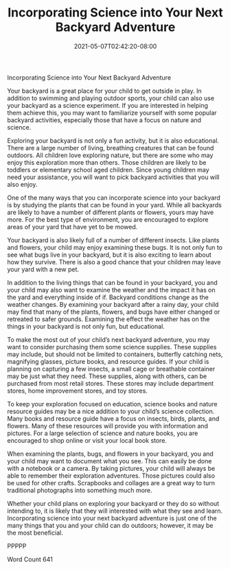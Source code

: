 ﻿---
title: "Incorporating Science into Your Next Backyard Adventure"
date: 2021-05-07T02:42:20-08:00
description: "Backyard Activities Tips for Web Success"
featured_image: "/images/Backyard Activities.jpg"
tags: ["Backyard Activities"]
---

Incorporating Science into Your Next Backyard Adventure

Your backyard is a great place for your child to get outside in play.  In addition to swimming and playing outdoor sports, your child can also use your backyard as a science experiment. If you are interested in helping them achieve this, you may want to familiarize yourself with some popular backyard activities, especially those that have a focus on nature and science.

Exploring your backyard is not only a fun activity, but it is also educational.  There are a large number of living, breathing creatures that can be found outdoors.  All children love exploring nature, but there are some who may enjoy this exploration more than others. Those children are likely to be toddlers or elementary school aged children. Since young children may need your assistance, you will want to pick backyard activities that you will also enjoy.

One of the many ways that you can incorporate science into your backyard is by studying the plants that can be found in your yard. While all backyards are likely to have a number of different plants or flowers, yours may have more. For the best type of environment, you are encouraged to explore areas of your yard that have yet to be mowed.  

Your backyard is also likely full of a number of different insects. Like plants and flowers, your child may enjoy examining these bugs. It is not only fun to see what bugs live in your backyard, but it is also exciting to learn about how they survive. There is also a good chance that your children may leave your yard with a new pet. 

In addition to the living things that can be found in your backyard, you and your child may also want to examine the weather and the impact it has on the yard and everything inside of if. Backyard conditions change as the weather changes. By examining your backyard after a rainy day, your child may find that many of the plants, flowers, and bugs have either changed or retreated to safer grounds. Examining the effect the weather has on the things in your backyard is not only fun, but educational.

To make the most out of your child’s next backyard adventure, you may want to consider purchasing them some science supplies. These supplies may include, but should not be limited to containers, butterfly catching nets, magnifying glasses, picture books, and resource guides. If your child is planning on capturing a few insects, a small cage or breathable container may be just what they need. These supplies, along with others, can be purchased from most retail stores. These stores may include department stores, home improvement stores, and toy stores.

To keep your exploration focused on education, science books and nature resource guides may be a nice addition to your child’s science collection. Many books and resource guide have a focus on insects, birds, plants, and flowers.  Many of these resources will provide you with information and pictures. For a large selection of science and nature books, you are encouraged to shop online or visit your local book store.

When examining the plants, bugs, and flowers in your backyard, you and your child may want to document what you see.  This can easily be done with a notebook or a camera. By taking pictures, your child will always be able to remember their exploration adventures.  Those pictures could also be used for other crafts. Scrapbooks and collages are a great way to turn traditional photographs into something much more.  

Whether your child plans on exploring your backyard or they do so without intending to, it is likely that they will interested with what they see and learn. Incorporating science into your next backyard adventure is just one of the many things that you and your child can do outdoors; however, it may be the most beneficial.

PPPPP

Word Count 641

